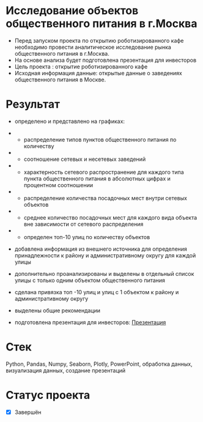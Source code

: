 # Исследование объектов общественного питания в г.Москва
- Перед запуском проекта по открытию роботизированного кафе необходимо провести аналитическое исследование рынка общественного питания в г.Москва. 
- На основе анализа будет подготовлена презентация для инвесторов 
- Цель проекта : открытие роботизированного кафе 
- Исходная информация  данные:  открытые данные о заведениях общественного питания в Москве.
# Результат
- определено и представлено на графиках:
- - распределение типов пунктов общественного питания по количеству
- - соотношение сетевых и несетевых заведений
- - характерность сетевого распространение для каждого типа пункта общественного питания в абсолютных цифрах и процентном соотношении
- - распределение количества посадочных мест внутри сетевых объектов
- - среднее количество посадочных мест для каждого вида объекта вне зависимости от сетевого распределения
- - определен топ-10 улиц по количеству объектов

- добавлена информация из внешнего источника для определения принадлежности к району и административному округу для каждой улицы
- дополнительно проанализированы и выделены в отдельный список улицы с только одним объектом общественного питания
- сделана привязка топ -10 улиц и улиц с 1 объектом к району и административному округу

- выделены общие рекомендации

- подготовлена презентация для инвесторов: [Презентация](<https://disk.yandex.ru/i/Wt8ZJmvVdBgDKw>)  

# Стек
Python, Pandas, Numpy, Seaborn, Plotly, PowerPoint, обработка данных, визуализация данных, создание презентаций

# Статус проекта
- [x] Завершён
